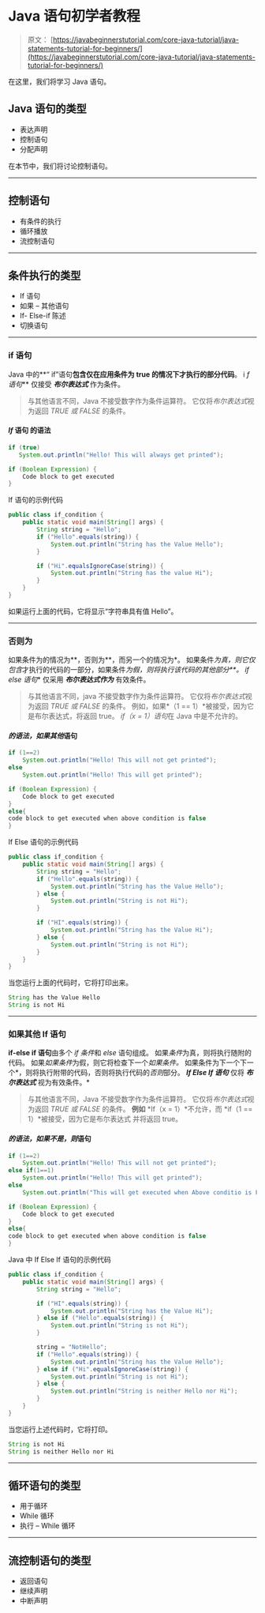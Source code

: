# Java 语句初学者教程

> 原文： [https://javabeginnerstutorial.com/core-java-tutorial/java-statements-tutorial-for-beginners/](https://javabeginnerstutorial.com/core-java-tutorial/java-statements-tutorial-for-beginners/)

在这里，我们将学习 Java 语句。

## Java 语句的类型

*   表达声明
*   控制语句
*   分配声明

在本节中，我们将讨论控制语句。

* * *

## 控制语句

*   有条件的执行
*   循环播放
*   流控制语句

* * *

## 条件执行的类型

*   If 语句
*   如果 – 其他语句
*   If- Else-if 陈述
*   切换语句

* * *

### if 语句

Java 中的**“ if”语句**包含仅在应用条件为 true 的情况下才执行的部分代码**。 i *f 语句*** 仅接受 ***布尔表达式*** 作为条件。

> 与其他语言不同，Java 不接受数字作为条件运算符。 它仅将*布尔表达式*视为返回 *TRUE 或 FALSE* 的条件。

#### ***If* 语句** 的语法

```java
if (true)
   System.out.println("Hello! This will always get printed");
```

```java
if (Boolean Expression) {
    Code block to get executed
}
```

If 语句的示例代码

```java
public class if_condition {
    public static void main(String[] args) {
        String string = "Hello";
        if ("Hello".equals(string)) {
            System.out.println("String has the Value Hello");
        }

        if ("Hi".equalsIgnoreCase(string)) {
            System.out.println("String has the value Hi");
        }
    }
}
```

如果运行上面的代码，它将显示“字符串具有值 Hello”。

* * *

### 否则为

如果条件为的情况为**，否则为**，而另一个的情况为*。 如果条件*为真，则它仅包含*才执行的代码的一部分，如果条件*为假，则将执行该代码的其他部分**。 *if else 语句*** 仅采用 ***布尔表达式作为*** 有效条件。

> 与其他语言不同，java 不接受数字作为条件运算符。 它仅将*布尔表达式*视为返回 *TRUE 或 FALSE* 的条件。
> 例如，如果*（1 == 1）*被接受，因为它是布尔表达式，将返回 true。 *if（x = 1）语句*在 Java 中是不允许的。

#### ***的语法，如果其他*语句**

```java
if (1==2)
	System.out.println("Hello! This will not get printed");
else
	System.out.println("Hello! This will get printed");
```

```java
if (Boolean Expression) {
    Code block to get executed
}
else{
code block to get executed when above condition is false
}
```

If Else 语句的示例代码

```java
public class if_condition {
    public static void main(String[] args) {
        String string = "Hello";
        if ("Hello".equals(string)) {
            System.out.println("String has the Value Hello");
        } else {
            System.out.println("String is not Hi");
        }

        if ("HI".equals(string)) {
            System.out.println("String has the Value Hi");
        } else {
            System.out.println("String is not Hi");
        }
    }
}
```

当您运行上面的代码时，它将打印出来。

```java
String has the Value Hello
String is not Hi
```

* * *

### 如果其他 If 语句

**if-else if 语句**由多个 *if 条件*和 *else* 语句组成。 如果*条件*为真，则将执行随附的代码。 如果*如果条件*为假，则它将检查下一个*如果条件。* 如果条件为下一个下一个*，则将执行附带的代码，否则将执行代码的*否则*部分。 ***If Else If 语句*** 仅将 ***布尔表达式*** 视为有效条件。*

> 与其他语言不同，Java 不接受数字作为条件运算符。 它仅将*布尔表达式*视为返回 *TRUE 或 FALSE* 的条件。
> **例如** *If（x = 1）*不允许，而 *if（1 == 1）*被接受，因为它是布尔表达式 并将返回 true。

#### ***的语法，如果不是，则*语句**

```java
if (1==2)
	System.out.println("Hello! This will not get printed");
else if(1==1)
	System.out.println("Hello! This will get printed");
else
	System.out.println("This will get executed when Above conditio is FALSE");
```

```java
if (Boolean Expression) {
    Code block to get executed
}
else{
code block to get executed when above condition is false
}
```

Java 中 If Else If 语句的示例代码

```java
public class if_condition {
    public static void main(String[] args) {
        String string = "Hello";

        if ("HI".equals(string)) {
            System.out.println("String has the Value Hi");
        } else if ("Hello".equals(string)) {
            System.out.println("String is not Hi");
        }

        string = "NotHello";
        if ("Hello".equals(string)) {
            System.out.println("String has the Value Hello");
        } else if ("Hi".equalsIgnoreCase(string)) {
            System.out.println("String is not Hi");
        } else {
            System.out.println("String is neither Hello nor Hi");
        }
    }
}
```

当您运行上述代码时，它将打印。

```java
String is not Hi
String is neither Hello nor Hi
```

* * *

## 循环语句的类型

*   用于循环
*   While 循环
*   执行 – While 循环

* * *

## 流控制语句的类型

*   返回语句
*   继续声明
*   中断声明

